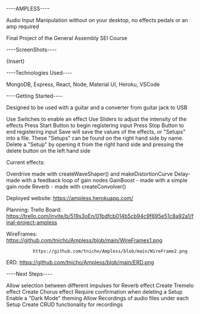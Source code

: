 ----AMPLESS----

Audio Input Manipulation without on your desktop, no effects pedals or an amp required

Final Project of the General Assembly SEI Course

----ScreenShots----

{Insert}

----Technologies Used----

MongoDB, Express, React, Node, Material UI, Heroku, VSCode

----Getting Started----

Designed to be used with a guitar and a converter from guitar jack to USB

Use Switches to enable an effect
Use Sliders to adjust the intensity of the effects
Press Start Button to begin registering input
Press Stop Button to end registering input
Save will save the values of the effects, or "Setups" into a file.
These "Setups" can be found on the right hand side by name.
Delete a "Setup" by opening it from the right hand side and pressing the delete button on the left hand side

Current effects:

Overdrive made with createWaveShaper() and makeDistortionCurve
Delay- made with a feedback loop of gain nodes
GainBoost - made with a simple gain node
Reverb - made with createConvolver()

Deployed website: https://ampless.herokuapp.com/

Planning:
Trello Board: https://trello.com/invite/b/519s3oEn/01bdfcb014b5cb94c9f695e51c8a92a1/final-project-ampless

WireFrames:   https://github.com/tnicho/Ampless/blob/main/WireFrames1.png
              
              https://github.com/tnicho/Ampless/blob/main/WireFrame2.png
              
ERD:          https://github.com/tnicho/Ampless/blob/main/ERD.png

----Next Steps----

Allow selection between different impulses for Reverb effect
Create Tremelo effect
Create Chorus effect
Require confirmation when deleting a Setup
Enable a "Dark Mode" theming
Allow Recordings of audio files under each Setup
Create CRUD functionality for recordings

